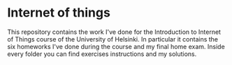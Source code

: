 # Internet of things
This repository contains the work I've done for the Introduction to Internet of Things course of the University of Helsinki. In particular it contains the six homeworks I've done during the course and my final home exam. Inside every folder you can find exercises instructions and my solutions.